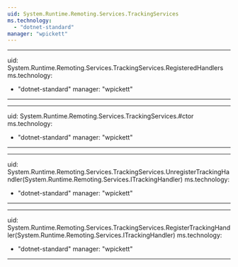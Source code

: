 ```yaml
---
uid: System.Runtime.Remoting.Services.TrackingServices
ms.technology: 
  - "dotnet-standard"
manager: "wpickett"
---
```


---
uid: System.Runtime.Remoting.Services.TrackingServices.RegisteredHandlers
ms.technology: 
  - "dotnet-standard"
manager: "wpickett"
---

---
uid: System.Runtime.Remoting.Services.TrackingServices.#ctor
ms.technology: 
  - "dotnet-standard"
manager: "wpickett"
---

---
uid: System.Runtime.Remoting.Services.TrackingServices.UnregisterTrackingHandler(System.Runtime.Remoting.Services.ITrackingHandler)
ms.technology: 
  - "dotnet-standard"
manager: "wpickett"
---

---
uid: System.Runtime.Remoting.Services.TrackingServices.RegisterTrackingHandler(System.Runtime.Remoting.Services.ITrackingHandler)
ms.technology: 
  - "dotnet-standard"
manager: "wpickett"
---
